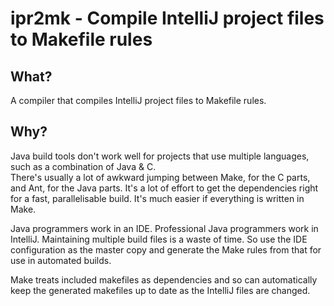 ipr2mk - Compile IntelliJ project files to Makefile rules
=========================================================

What?
-----

A compiler that compiles IntelliJ project files to Makefile rules.

Why?
----

Java build tools don't work well for projects that use multiple languages, such as a combination of Java & C.  
There's usually a lot of awkward jumping between Make, for the C parts, and Ant, for the Java parts.  It's a lot
of effort to get the dependencies right for a fast, parallelisable build.  It's much easier if everything is written
in Make.

Java programmers work in an IDE.  Professional Java programmers work in IntelliJ.  Maintaining multiple build files 
is a waste of time.  So use the IDE configuration as the master copy and generate the Make rules from that for use 
in automated builds.

Make treats included makefiles as dependencies and so can automatically keep the generated makefiles up to date 
as the IntelliJ files are changed.
